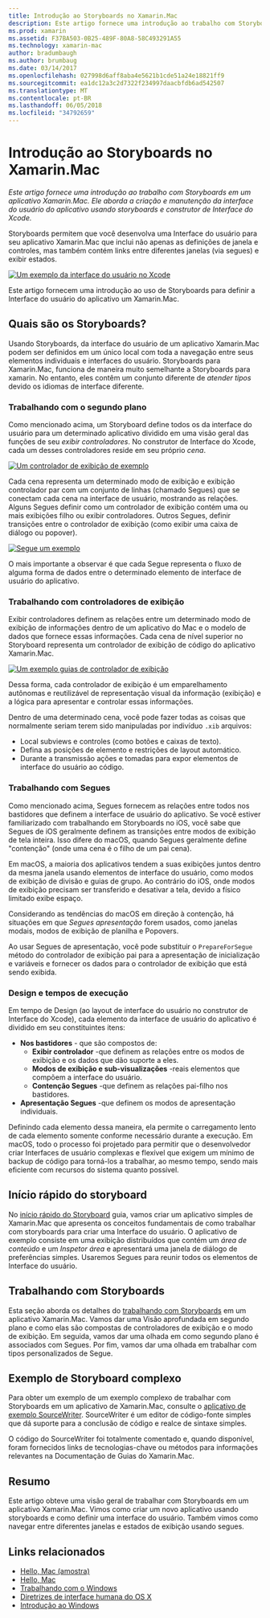 ```yaml
---
title: Introdução ao Storyboards no Xamarin.Mac
description: Este artigo fornece uma introdução ao trabalho com Storyboards em um aplicativo Xamarin.Mac. Ele aborda a criação e manutenção da interface do usuário do aplicativo usando storyboards e o Interface Builder do Xcode.
ms.prod: xamarin
ms.assetid: F37BA503-0B25-489F-80A8-58C493291A55
ms.technology: xamarin-mac
author: bradumbaugh
ms.author: brumbaug
ms.date: 03/14/2017
ms.openlocfilehash: 027998d6aff8aba4e5621b1cde51a24e18821ff9
ms.sourcegitcommit: ea1dc12a3c2d7322f234997daacbfdb6ad542507
ms.translationtype: MT
ms.contentlocale: pt-BR
ms.lasthandoff: 06/05/2018
ms.locfileid: "34792659"
---
```

# <a name="introduction-to-storyboards-in-xamarinmac"></a>Introdução ao Storyboards no Xamarin.Mac

_Este artigo fornece uma introdução ao trabalho com Storyboards em um aplicativo Xamarin.Mac. Ele aborda a criação e manutenção da interface do usuário do aplicativo usando storyboards e construtor de Interface do Xcode._

Storyboards permitem que você desenvolva uma Interface do usuário para seu aplicativo Xamarin.Mac que inclui não apenas as definições de janela e controles, mas também contém links entre diferentes janelas (via segues) e exibir estados.

[![](images/intro01.png "Um exemplo da interface do usuário no Xcode")](images/intro01.png#lightbox)

Este artigo fornecem uma introdução ao uso de Storyboards para definir a Interface do usuário do aplicativo um Xamarin.Mac.

<a name="What-are-Storyboards" />

## <a name="what-are-storyboards"></a>Quais são os Storyboards?

Usando Storyboards, da interface do usuário de um aplicativo Xamarin.Mac podem ser definidos em um único local com toda a navegação entre seus elementos individuais e interfaces do usuário. Storyboards para Xamarin.Mac, funciona de maneira muito semelhante a Storyboards para xamarin. No entanto, eles contêm um conjunto diferente de _atender tipos_ devido os idiomas de interface diferente.

<a name="Working-with-Scenes" />

### <a name="working-with-scenes"></a>Trabalhando com o segundo plano

Como mencionado acima, um Storyboard define todos os da interface do usuário para um determinado aplicativo dividido em uma visão geral das funções de seu _exibir controladores_. No construtor de Interface do Xcode, cada um desses controladores reside em seu próprio _cena_.

[![](images/intro02.png "Um controlador de exibição de exemplo")](images/intro02.png#lightbox)

Cada cena representa um determinado modo de exibição e exibição controlador par com um conjunto de linhas (chamado Segues) que se conectam cada cena na interface de usuário, mostrando as relações. Alguns Segues definir como um controlador de exibição contém uma ou mais exibições filho ou exibir controladores. Outros Segues, definir transições entre o controlador de exibição (como exibir uma caixa de diálogo ou popover). 

[![](images/intro03.png "Segue um exemplo")](images/intro03.png#lightbox)

O mais importante a observar é que cada Segue representa o fluxo de alguma forma de dados entre o determinado elemento de interface de usuário do aplicativo.

<a name="Working-with-View-Controllers" />

### <a name="working-with-view-controllers"></a>Trabalhando com controladores de exibição

Exibir controladores definem as relações entre um determinado modo de exibição de informações dentro de um aplicativo do Mac e o modelo de dados que fornece essas informações. Cada cena de nível superior no Storyboard representa um controlador de exibição de código do aplicativo Xamarin.Mac.

[![](images/intro04.png "Um exemplo guias de controlador de exibição")](images/intro04.png#lightbox)

Dessa forma, cada controlador de exibição é um emparelhamento autônomas e reutilizável de representação visual da informação (exibição) e a lógica para apresentar e controlar essas informações.

Dentro de uma determinado cena, você pode fazer todas as coisas que normalmente seriam terem sido manipuladas por indivíduo `.xib` arquivos: 

 - Local subviews e controles (como botões e caixas de texto).
 - Defina as posições de elemento e restrições de layout automático.
 - Durante a transmissão ações e tomadas para expor elementos de interface do usuário ao código.

<a name="Working-with-Segues" />

### <a name="working-with-segues"></a>Trabalhando com Segues

Como mencionado acima, Segues fornecem as relações entre todos nos bastidores que definem a interface de usuário do aplicativo. Se você estiver familiarizado com trabalhando em Storyboards no iOS, você sabe que Segues de iOS geralmente definem as transições entre modos de exibição de tela inteira. Isso difere do macOS, quando Segues geralmente define "contenção" (onde uma cena é o filho de um pai cena).

Em macOS, a maioria dos aplicativos tendem a suas exibições juntos dentro da mesma janela usando elementos de interface do usuário, como modos de exibição de divisão e guias de grupo. Ao contrário do iOS, onde modos de exibição precisam ser transferido e desativar a tela, devido a físico limitado exibe espaço.

Considerando as tendências do macOS em direção à contenção, há situações em que _Segues apresentação_ forem usados, como janelas modais, modos de exibição de planilha e Popovers.

Ao usar Segues de apresentação, você pode substituir o `PrepareForSegue` método do controlador de exibição pai para a apresentação de inicialização e variáveis e fornecer os dados para o controlador de exibição que está sendo exibida.

<a name="Design-and-Run-Times" />

### <a name="design-and-run-times"></a>Design e tempos de execução

Em tempo de Design (ao layout de interface do usuário no construtor de Interface do Xcode), cada elemento da interface de usuário do aplicativo é dividido em seu constituintes itens:

- **Nos bastidores** - que são compostos de:
    - **Exibir controlador** -que definem as relações entre os modos de exibição e os dados que dão suporte a eles.
    - **Modos de exibição e sub-visualizações** -reais elementos que compõem a interface do usuário.
    - **Contenção Segues** -que definem as relações pai-filho nos bastidores.
- **Apresentação Segues** -que definem os modos de apresentação individuais. 

Definindo cada elemento dessa maneira, ela permite o carregamento lento de cada elemento somente conforme necessário durante a execução. Em macOS, todo o processo foi projetado para permitir que o desenvolvedor criar Interfaces de usuário complexas e flexível que exigem um mínimo de backup de código para torná-los a trabalhar, ao mesmo tempo, sendo mais eficiente com recursos do sistema quanto possível.

<a name="Storyboard-Quick-Start" />

## <a name="storyboard-quick-start"></a>Início rápido do storyboard

No [início rápido do Storyboard](~/mac/platform/storyboards/quickstart.md) guia, vamos criar um aplicativo simples de Xamarin.Mac que apresenta os conceitos fundamentais de como trabalhar com storyboards para criar uma Interface do usuário. O aplicativo de exemplo consiste em uma exibição distribuídos que contém um _área de conteúdo_ e um _Inspetor área_ e apresentará uma janela de diálogo de preferências simples. Usaremos Segues para reunir todos os elementos de Interface do usuário.

<a name="Working-with-Storyboards" />

## <a name="working-with-storyboards"></a>Trabalhando com Storyboards

Esta seção aborda os detalhes do [trabalhando com Storyboards](~/mac/platform/storyboards/indepth.md) em um aplicativo Xamarin.Mac. Vamos dar uma Visão aprofundada em segundo plano e como elas são compostas de controladores de exibição e o modo de exibição. Em seguida, vamos dar uma olhada em como segundo plano é associados com Segues. Por fim, vamos dar uma olhada em trabalhar com tipos personalizados de Segue. 

<a name="Complex-Storyboard-Example" />

## <a name="complex-storyboard-example"></a>Exemplo de Storyboard complexo

Para obter um exemplo de um exemplo complexo de trabalhar com Storyboards em um aplicativo de Xamarin.Mac, consulte o [aplicativo de exemplo SourceWriter](https://developer.xamarin.com/samples/mac/SourceWriter/). SourceWriter é um editor de código-fonte simples que dá suporte para a conclusão de código e realce de sintaxe simples.

O código do SourceWriter foi totalmente comentado e, quando disponível, foram fornecidos links de tecnologias-chave ou métodos para informações relevantes na Documentação de Guias do Xamarin.Mac.

<a name="Summary" />

## <a name="summary"></a>Resumo

Este artigo obteve uma visão geral de trabalhar com Storyboards em um aplicativo Xamarin.Mac. Vimos como criar um novo aplicativo usando storyboards e como definir uma interface do usuário. Também vimos como navegar entre diferentes janelas e estados de exibição usando segues.


## <a name="related-links"></a>Links relacionados

- [Hello, Mac (amostra)](https://developer.xamarin.com/samples/mac/Hello_Mac/)
- [Hello, Mac](~/mac/get-started/hello-mac.md)
- [Trabalhando com o Windows](~/mac/user-interface/window.md)
- [Diretrizes de interface humana do OS X](https://developer.apple.com/library/mac/documentation/UserExperience/Conceptual/OSXHIGuidelines/)
- [Introdução ao Windows](https://developer.apple.com/library/mac/documentation/Cocoa/Conceptual/WinPanel/Introduction.html#//apple_ref/doc/uid/10000031-SW1)
